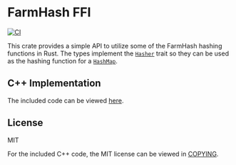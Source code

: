# FarmHash FFI
[![CI](https://github.com/gsquire/farmhash-ffi/workflows/CI/badge.svg)](https://github.com/gsquire/farmhash-ffi/actions)

This crate provides a simple API to utilize some of the FarmHash hashing functions in
Rust. The types implement the
[`Hasher`](https://doc.rust-lang.org/stable/std/hash/trait.Hasher.html) trait so they can be used
as the hashing function for a
[`HashMap`](https://doc.rust-lang.org/stable/std/collections/struct.HashMap.html).

## C++ Implementation
The included code can be viewed [here](https://github.com/google/farmhash).

## License
MIT

For the included C++ code, the MIT license can be viewed in [COPYING](include/COPYING).
